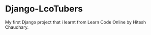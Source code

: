 # Django-LcoTubers
My first Django project that i learnt from Learn Code Online by Hitesh Chaudhary.
